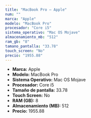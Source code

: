 ```yaml
---
title: "MacBook Pro — Apple"
num: ""
marca: "Apple"
modelo: "MacBook Pro"
procesador: "Core i5"
sistema_operativo: "Mac OS Mojave"
almacenamiento_mb: "512"
ram_gb: "8"
tamano_pantalla: "33.78"
touch_screen: "No"
precio: "1955.88"
---
```

<ul>
<li><strong>Marca:</strong> Apple</li>
<li><strong>Modelo:</strong> MacBook Pro</li>
<li><strong>Sistema Operativo:</strong> Mac OS Mojave</li>
<li><strong>Procesador:</strong> Core i5 </li>
<li><strong>Tamaño de pantalla:</strong> 33.78</li>
<li><strong>Touch Screen:</strong> No</li>
<li><strong>RAM (GB):</strong> 8</li>
<li><strong>Almacenamiento (MB):</strong> 512</li>
<li><strong>Precio:</strong> 1955.88</li>
</ul>
